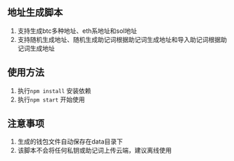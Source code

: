 ## 地址生成脚本
1. 支持生成btc多种地址、eth系地址和sol地址
2. 支持随机生成地址、随机生成助记词根据助记词生成地址和导入助记词根据助记词生成地址

## 使用方法
1. 执行`npm install` 安装依赖
2. 执行`npm start` 开始使用
## 注意事项
1. 生成的钱包文件自动保存在data目录下
2. 该脚本不会将任何私钥或助记词上传云端，建议离线使用